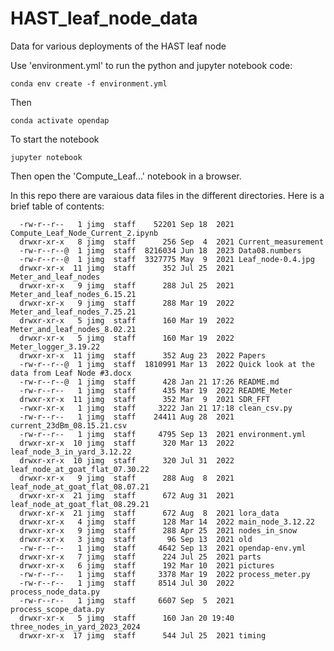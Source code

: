 # HAST_leaf_node_data
Data for various deployments of the HAST leaf node

Use 'environment.yml' to run the python and jupyter notebook code:

    conda env create -f environment.yml

Then

    conda activate opendap

To start the notebook

    jupyter notebook

Then open the 'Compute_Leaf...' notebook in a browser.

In this repo there are varaious data files in the different
directories. Here is a brief table of contents:

```
  -rw-r--r--   1 jimg  staff    52201 Sep 18  2021 Compute_Leaf_Node_Current_2.ipynb
  drwxr-xr-x   8 jimg  staff      256 Sep  4  2021 Current_measurement
  -rw-r--r--@  1 jimg  staff  8216034 Jun 18  2023 Data08.numbers
  -rw-r--r--@  1 jimg  staff  3327775 May  9  2021 Leaf_node-0.4.jpg
  drwxr-xr-x  11 jimg  staff      352 Jul 25  2021 Meter_and_leaf_nodes
  drwxr-xr-x   9 jimg  staff      288 Jul 25  2021 Meter_and_leaf_nodes_6.15.21
  drwxr-xr-x   9 jimg  staff      288 Mar 19  2022 Meter_and_leaf_nodes_7.25.21
  drwxr-xr-x   5 jimg  staff      160 Mar 19  2022 Meter_and_leaf_nodes_8.02.21
  drwxr-xr-x   5 jimg  staff      160 Mar 19  2022 Meter_logger_3.19.22
  drwxr-xr-x  11 jimg  staff      352 Aug 23  2022 Papers
  -rw-r--r--@  1 jimg  staff  1810991 Mar 13  2022 Quick look at the data from Leaf Node #3.docx
  -rw-r--r--@  1 jimg  staff      428 Jan 21 17:26 README.md
  -rw-r--r--   1 jimg  staff      435 Mar 19  2022 README_Meter
  drwxr-xr-x  11 jimg  staff      352 Mar  9  2021 SDR_FFT
  -rwxr-xr-x   1 jimg  staff     3222 Jan 21 17:18 clean_csv.py
  -rw-r--r--   1 jimg  staff    24411 Aug 28  2021 current_23dBm_08.15.21.csv
  -rw-r--r--   1 jimg  staff     4795 Sep 13  2021 environment.yml
  drwxr-xr-x  10 jimg  staff      320 Mar 13  2022 leaf_node_3_in_yard_3.12.22
  drwxr-xr-x  10 jimg  staff      320 Jul 31  2022 leaf_node_at_goat_flat_07.30.22
  drwxr-xr-x   9 jimg  staff      288 Aug  8  2021 leaf_node_at_goat_flat_08.07.21
  drwxr-xr-x  21 jimg  staff      672 Aug 31  2021 leaf_node_at_goat_flat_08.29.21
  drwxr-xr-x  21 jimg  staff      672 Aug  8  2021 lora_data
  drwxr-xr-x   4 jimg  staff      128 Mar 14  2022 main_node_3.12.22
  drwxr-xr-x   9 jimg  staff      288 Apr 25  2021 nodes_in_snow
  drwxr-xr-x   3 jimg  staff       96 Sep 13  2021 old
  -rw-r--r--   1 jimg  staff     4642 Sep 13  2021 opendap-env.yml
  drwxr-xr-x   7 jimg  staff      224 Jul 25  2021 parts
  drwxr-xr-x   6 jimg  staff      192 Mar 10  2021 pictures
  -rw-r--r--   1 jimg  staff     3378 Mar 19  2022 process_meter.py
  -rw-r--r--   1 jimg  staff     8514 Jul 30  2022 process_node_data.py
  -rw-r--r--   1 jimg  staff     6607 Sep  5  2021 process_scope_data.py
  drwxr-xr-x   5 jimg  staff      160 Jan 20 19:40 three_nodes_in_yard_2023_2024
  drwxr-xr-x  17 jimg  staff      544 Jul 25  2021 timing
```
